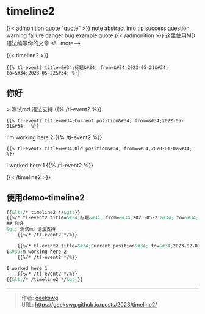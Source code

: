 # timeline2

{{&lt; admonition quote &#34;quote&#34; &gt;}}
note abstract info tip success question warning failure danger bug example quote
{{&lt; /admonition &gt;}}
这里使用MD语法编写你的文章
&lt;!--more--&gt;

{{&lt; timeline2 &gt;}}

    {{% tl-event2 title=&#34;标题&#34; from=&#34;2023-05-21&#34; to=&#34;2023-05-22&#34; %}}
## 你好

&gt; 测试md 语法支持
    {{% /tl-event2 %}}

    {{% tl-event2 title=&#34;Current position&#34; from=&#34;2022-05-01&#34;  %}}
I&#39;m working here 2
    {{% /tl-event2 %}}

    {{% tl-event2 title=&#34;Old position&#34; from=&#34;2020-01-02&#34;  %}}
I worked here 1
    {{% /tl-event2 %}}

{{&lt; /timeline2 &gt;}}

## 使用demo-timeline2

```html { title=&#34;timeline2-demo&#34; }
{{&lt;/* timeline2 */&gt;}}
{{%/* tl-event2 title=&#34;标题&#34; from=&#34;2023-05-21&#34; to=&#34;2023-05-22&#34; */%}}
## 你好
&gt; 测试md 语法支持
    {{%/* /tl-event2 */%}}

    {{%/* tl-event2 title=&#34;Current position&#34; to=&#34;2023-02-01&#34; from=&#34;2022-05-01&#34;  */%}}
I&#39;m working here 2
    {{%/* /tl-event2 */%}}

I worked here 1
    {{%/* /tl-event2 */%}}
{{&lt;/* /timeline2 */&gt;}}
```


---

> 作者: [geekswg](https://github.com/geekswg)  
> URL: https://geekswg.github.io/posts/2023/timeline2/  

